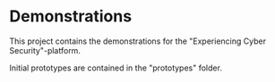 # Demonstrations

This project contains the demonstrations for the "Experiencing Cyber Security"-platform.

Initial prototypes are contained in the "prototypes" folder.